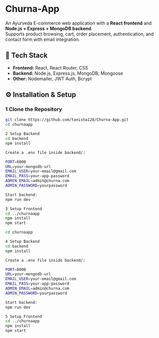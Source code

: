 # Churna-App

An Ayurveda E-commerce web application with a **React frontend** and **Node.js + Express + MongoDB backend**.  
Supports product browsing, cart, order placement, authentication, and contact form with email integration.

## 🚀 Tech Stack

- **Frontend:** React, React Router, CSS
- **Backend:** Node.js, Express.js, MongoDB, Mongoose
- **Other:** Nodemailer, JWT Auth, Bcrypt

## ⚙️ Installation & Setup

### 1️ Clone the Repository
```bash
git clone https://github.com/tanisha128/Churna-App.git
cd churnaapp

2️ Setup Backend
cd backend
npm install

Create a .env file inside backend/:

PORT=8000
URL=your-mongodb-url
EMAIL_USER=your-email@gmail.com
EMAIL_PASS=your-app-password
ADMIN_EMAIL=admin@churna.com
ADMIN_PASSWORD=yourpassword

Start backend:
npm run dev

3 Setup Frontend
cd ../churnaapp
npm install
npm start

cd churnaapp

4 Setup Backend
cd backend
npm install

Create a .env file inside backend/:

PORT=8000
URL=your-mongodb-url
EMAIL_USER=your-email@gmail.com
EMAIL_PASS=your-app-password
ADMIN_EMAIL=admin@churna.com
ADMIN_PASSWORD=yourpassword

Start backend:
npm run dev

5 Setup Frontend
cd ../churnaapp
npm install
npm start

